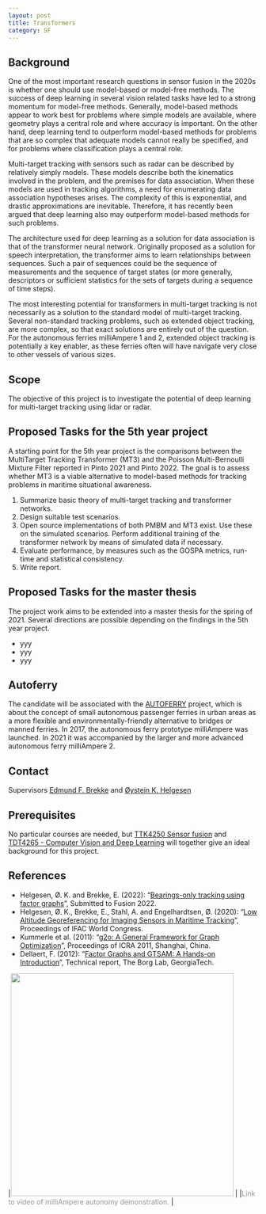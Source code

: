 ```yaml
---
layout: post
title: Transformers
category: SF
---
```

## Background

One of the most important research questions in sensor fusion in the 2020s is whether one should use model-based or model-free methods. The success of deep learning in several vision related tasks have led to a strong momentum for model-free methods. Generally, model-based methods appear to work best for problems where simple models are available, where geometry plays a central role and where accuracy is important. On the other hand, deep learning tend to outperform model-based methods for problems that are so complex that adequate models cannot really be specified, and for problems where classification plays a central role. 

Multi-target tracking with sensors such as radar can be described by relatively simply models. These models describe both the kinematics involved in the problem, and the premises for data association. When these models are used in tracking algorithms, a need for enumerating data association hypotheses arises. The complexity of this is exponential, and drastic approximations are inevitable. Therefore, it has recently been argued that deep learning also may outperform model-based methods for such problems. 

The architecture used for deep learning as a solution for data association is that of the transformer neural network. Originally proposed as a solution for speech interpretation, the transformer aims to learn relationships between sequences. Such a pair of sequences could be the sequence of measurements and the sequence of target states (or more generally, descriptors or sufficient statistics for the sets of targets during a sequence of time steps). 

The most interesting potential for transformers in multi-target tracking is not necessarily as a solution to the standard model of multi-target tracking. Several non-standard tracking problems, such as extended object tracking, are more complex, so that exact solutions are entirely out of the question.  For the autonomous ferries milliAmpere 1 and 2, extended object tracking is potentially a key enabler, as these ferries often will have navigate very close to other vessels of various sizes.


## Scope
The objective of this project is to investigate the potential of deep learning for multi-target tracking using lidar or radar.


## Proposed Tasks for the 5th year project

A starting point for the 5th year project is the comparisons between the MultiTarget Tracking Transformer (MT3) and the Poisson Multi-Bernoulli Mixture Filter reported in Pinto 2021 and Pinto 2022. The goal is to assess whether MT3 is a viable alternative to model-based methods for tracking problems in maritime situational awareness. 

1. Summarize basic theory of multi-target tracking and transformer networks.
2. Design suitable test scenarios.
3. Open source implementations of both PMBM and MT3 exist. Use these on the simulated scenarios. Perform additional training of the transformer network by means of simulated data if necessary.
4. Evaluate performance, by measures such as the GOSPA metrics, run-time and statistical consistency.  
5. Write report.

## Proposed Tasks for the master thesis

The project work aims to be extended into a master thesis for the spring of 2021. Several directions are possible depending on the findings in the 5th year project.  

* yyy
* yyy
* yyy

## Autoferry

The candidate will be associated with the [AUTOFERRY] project, which is about the concept of small autonomous passenger ferries in urban areas as a more flexible and environmentally-friendly alternative to bridges or manned ferries. In 2017, the autonomous ferry prototype milliAmpere was launched. In 2021 it was accompanied by the larger and more advanced autonomous ferry milliAmpere 2.

## Contact
Supervisors [Edmund F. Brekke](http://www.ntnu.no/ansatte/edmundfo) and 
[Øystein K. Helgesen](https://www.ntnu.no/ansatte/oystein.k.helgesen)

## Prerequisites

No particular courses are needed, but [TTK4250 Sensor fusion] and [TDT4265 - Computer Vision and Deep Learning] will together give an ideal background for this project.

## References

* Helgesen, Ø. K. and Brekke, E. (2022): “[Bearings-only tracking using factor graphs](https://folk.ntnu.no/edmundfo/fusion2022preprints/HelgesenBrekkeBearingFactor.pdf)”, Submitted to Fusion 2022. 
* Helgesen, Ø. K., Brekke, E., Stahl, A. and Engelhardtsen, Ø. (2020): “[Low Altitude Georeferencing for Imaging Sensors in Maritime Tracking](https://ntnuopen.ntnu.no/ntnu-xmlui/handle/11250/2758973)”, Proceedings of IFAC World Congress. 
* Kummerle et al. (2011): “[g2o: A General Framework for Graph Optimization](https://www.cct.lsu.edu/~kzhang/papers/g2o.pdf)”, Proceedings of ICRA 2011, Shanghai, China.
* Dellaert, F. (2012): “[Factor Graphs and GTSAM: A Hands-on Introduction](https://borg.cc.gatech.edu/sites/edu.borg/files/downloads/gtsam.pdf)”, Technical report, The Borg Lab, GeorgiaTech.


|[<img src="https://img.youtube.com/vi/Ry3-yxVaDuE/0.jpg" width="450">](https://www.youtube.com/watch?v=Ry3-yxVaDuE) |
|<span style="color:#959595">Link to video of milliAmpere autonomy demonstration. </span> |

[TTK4250 Sensor fusion]: http://folk.ntnu.no/edmundfo/msc2019-2020/sf13chapters.pdf
[Helgesen et al. 2020]: https://ntnuopen.ntnu.no/ntnu-xmlui/handle/11250/2758973
[Helgesen and Brekke 2022]: https://folk.ntnu.no/edmundfo/fusion2022preprints/HelgesenBrekkeBearingFactor.pdf
[TTK4255 Robotic Vision]: https://www.ntnu.edu/studies/courses/TTK4255#tab=omEmnet
[(Helgesen and Brekke 2022)]: https://folk.ntnu.no/edmundfo/fusion2022preprints/HelgesenBrekkeBearingFactor.pdf
[AUTOFERRY]: https://www.ntnu.edu/autoferry
[TDT4265 - Computer Vision and Deep Learning]: https://www.ntnu.no/studier/emner/TDT4265#tab=omEmnet